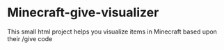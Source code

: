 # Minecraft-give-visualizer
This small html project helps you visualize items in Minecraft based upon their /give code
